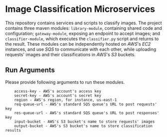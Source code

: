 # Image Classification Microservices

This repository contains services and scripts to classify images. The project contains three maven modules: `library-module`, containing shared code and configuration; `gateway-module`, exposing an endpoint to accept images; and `classifier-module`, which executes the `classifier.py` script and returns to the result. These modules can be independently hosted on _AWS_'s _EC2_ instances, and use _SQS_ to communicate with each other, while uploading requests' images and their classifications in _AWS_'s _S3_ buckets.

## Run Arguments

Please provide following arguments to run these modules.

```
	access-key - AWS's account's access key
	secret-key - AWS's account's secret key
	region - AWS's region, for instance, us-east-1
	req-queue-url - AWS's standard SQS queue's URL to post requests' key
	res-queue-url - AWS's standard SQS queue's URL to post responses' key
	input-bucket - AWS's S3 bucket's name to store requests' images
	output-bucket - AWS's S3 bucket's name to store classification results
```
